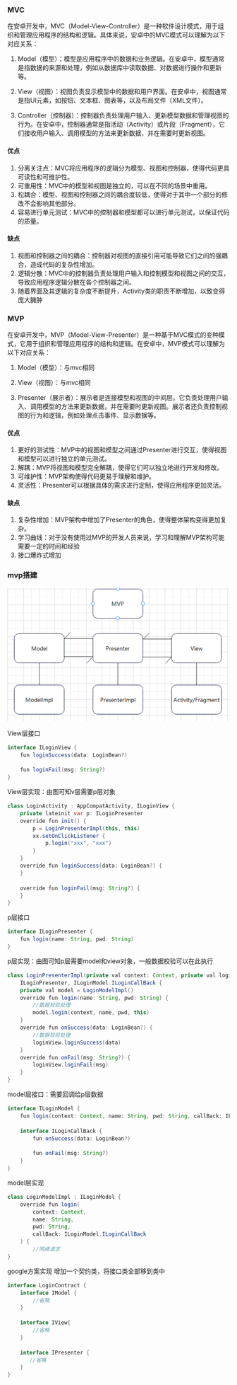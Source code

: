 ### MVC

在安卓开发中，MVC（Model-View-Controller）是一种软件设计模式，用于组织和管理应用程序的结构和逻辑。具体来说，安卓中的MVC模式可以理解为以下对应关系：

1. Model（模型）：模型是应用程序中的数据和业务逻辑。在安卓中，模型通常是指数据的来源和处理，例如从数据库中读取数据、对数据进行操作和更新等。

2. View（视图）：视图负责显示模型中的数据和用户界面。在安卓中，视图通常是指UI元素，如按钮、文本框、图表等，以及布局文件（XML文件）。

3. Controller（控制器）：控制器负责处理用户输入、更新模型数据和管理视图的行为。在安卓中，控制器通常是指活动（Activity）或片段（Fragment），它们接收用户输入、调用模型的方法来更新数据，并在需要时更新视图。

#### 优点
1. 分离关注点：MVC将应用程序的逻辑分为模型、视图和控制器，使得代码更具可读性和可维护性。
2. 可重用性：MVC中的模型和视图是独立的，可以在不同的场景中重用。
3. 松耦合：模型、视图和控制器之间的耦合度较低，使得对于其中一个部分的修改不会影响其他部分。
4. 容易进行单元测试：MVC中的控制器和模型都可以进行单元测试，以保证代码的质量。

#### 缺点
1. 视图和控制器之间的耦合：控制器对视图的直接引用可能导致它们之间的强耦合，造成代码的复杂性增加。
2. 逻辑分散：MVC中的控制器负责处理用户输入和控制模型和视图之间的交互，导致应用程序逻辑分散在各个控制器之间。
3. 随着界面及其逻辑的复杂度不断提升，Activity类的职责不断增加，以致变得庞大臃肿

### MVP

在安卓开发中，MVP（Model-View-Presenter）是一种基于MVC模式的变种模式，它用于组织和管理应用程序的结构和逻辑。在安卓中，MVP模式可以理解为以下对应关系：

1. Model（模型）：与mvc相同

2. View（视图）：与mvc相同

3. Presenter（展示者）：展示者是连接模型和视图的中间层。它负责处理用户输入、调用模型的方法来更新数据，并在需要时更新视图。展示者还负责控制视图的行为和逻辑，例如处理点击事件、显示数据等。

#### 优点
1. 更好的测试性：MVP中的视图和模型之间通过Presenter进行交互，使得视图和模型可以进行独立的单元测试。
2. 解耦：MVP将视图和模型完全解耦，使得它们可以独立地进行开发和修改。
3. 可维护性：MVP架构使得代码更易于理解和维护。
4. 灵活性：Presenter可以根据具体的需求进行定制，使得应用程序更加灵活。

#### 缺点
1. 复杂性增加：MVP架构中增加了Presenter的角色，使得整体架构变得更加复杂。
2. 学习曲线：对于没有使用过MVP的开发人员来说，学习和理解MVP架构可能需要一定的时间和经验
3. 接口爆炸式增加

### mvp搭建
![mvp](../img/android/mvp.png)

View层接口
```java
interface ILoginView {
    fun loginSuccess(data: LoginBean?)

    fun loginFail(msg: String?)
}
```
View层实现：由图可知v层需要p层对象
```java
class LoginActivity : AppCompatActivity, ILoginView {
    private lateinit var p: ILoginPresenter
    override fun init() {
        p = LoginPresenterImpl(this, this)
        xx.setOnClickListener {
            p.login("xxx", "xxx")
        }
    }
    override fun loginSuccess(data: LoginBean?) {
    }

    override fun loginFail(msg: String?) {
    }
}
```
p层接口
```java
interface ILoginPresenter {
    fun login(name: String, pwd: String)
}
```
p层实现：由图可知p层需要model和view对象，一般数据校验可以在此执行
```java
class LoginPresenterImpl(private val context: Context, private val loginView: ILoginView) :
    ILoginPresenter, ILoginModel.ILoginCallBack {
    private val model = LoginModelImpl()
    override fun login(name: String, pwd: String) {
        //数据校验处理
        model.login(context, name, pwd, this)
    }
    override fun onSuccess(data: LoginBean?) {
        //数据校验处理
        loginView.loginSuccess(data)
    }
    override fun onFail(msg: String?) {
        loginView.loginFail(msg)
    }
}
```
model层接口：需要回调给p层数据
```java
interface ILoginModel {
    fun login(context: Context, name: String, pwd: String, callBack: ILoginCallBack)

    interface ILoginCallBack {
        fun onSuccess(data: LoginBean?)

        fun onFail(msg: String?)
    }
}
```
model层实现
```java
class LoginModelImpl : ILoginModel {
    override fun login(
        context: Context,
        name: String,
        pwd: String,
        callBack: ILoginModel.ILoginCallBack
    ) {
        //网络请求
}
```
google方案实现
增加一个契约类，将接口类全部移到类中
```java
interface LoginContract {
    interface IModel {
        //省略
    }

    interface IView{
        //省略
    }

    interface IPresenter {
       //省略
    }
}
```